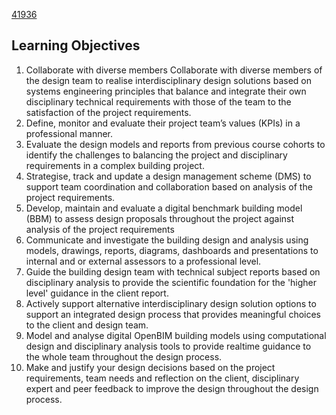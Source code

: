 [41936](/)
## Learning Objectives
1. Collaborate with diverse members 
Collaborate with diverse members of the design team to realise interdisciplinary design solutions based on systems engineering principles that balance and integrate their own disciplinary technical requirements with those of the team to the satisfaction of the project requirements.
1. Define, monitor and evaluate their project team’s values (KPIs) in a professional manner.
1. Evaluate the design models and reports from previous course cohorts to identify the challenges to balancing the project and disciplinary requirements in a complex building project.
1. Strategise, track and update a design management scheme (DMS) to support team coordination and collaboration based on analysis of the project requirements.
1. Develop, maintain and evaluate a digital benchmark building model (BBM) to assess design proposals throughout the project against analysis of the project requirements
1. Communicate and investigate the building design and analysis using models, drawings, reports, diagrams, dashboards and presentations to internal and or external assessors to a professional level.
1. Guide the building design team with technical subject reports based on disciplinary analysis to provide the scientific foundation for the 'higher level' guidance in the client report.
1. Actively support alternative interdisciplinary design solution options to support an integrated design process that provides meaningful choices to the client and design team.
1. Model and analyse digital OpenBIM building models using computational design and disciplinary analysis tools to provide realtime guidance to the whole team throughout the design process.
1. Make and justify your design decisions based on the project requirements, team needs and reflection on the client, disciplinary expert and peer feedback to improve the design throughout the design process.
